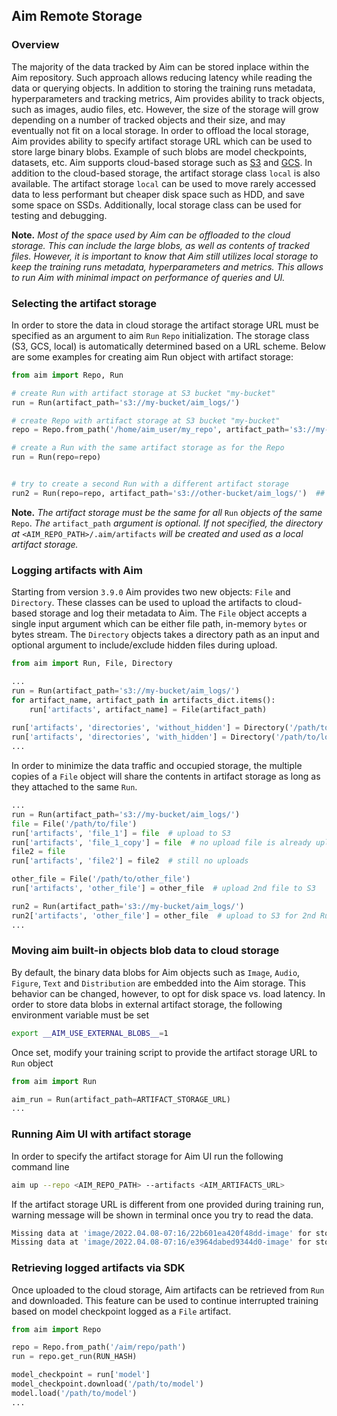 ## Aim Remote Storage

### Overview

The majority of the data tracked by Aim can be stored inplace within the Aim repository. Such approach allows
reducing latency while reading the data or querying objects. In addition to storing the training runs metadata,
hyperparameters and tracking metrics, Aim provides ability to track objects, such as images, audio files, etc.
However, the size of the storage will grow depending on a number of tracked objects and their size, and may eventually
not fit on a local storage. In order to offload the local storage, Aim provides ability to specify artifact storage
URL which can be used to store large binary blobs. Example of such blobs are model checkpoints, datasets, etc.
Aim supports cloud-based storage such as [S3](https://docs.aws.amazon.com/s3/index.html) and 
[GCS](https://cloud.google.com/storage/docs).
In addition to the cloud-based storage, the artifact storage class `local` is also available.
The artifact storage `local` can be used to move rarely accessed data to less performant but cheaper disk space 
such as HDD, and save some space on SSDs. Additionally, local storage class can be used for testing and debugging.

**Note.** _Most of the space used by Aim can be offloaded to the cloud storage. This can include the large blobs, 
as well as contents of tracked files. However, it is important to know that Aim still utilizes local storage to keep 
the training runs metadata, hyperparameters and metrics. This allows to run Aim with minimal impact on performance
of queries and UI._


### Selecting the artifact storage

In order to store the data in cloud storage the artifact storage URL must be specified as an argument to aim `Run`
`Repo` initialization. The storage class (S3, GCS, local) is automatically determined based on a URL scheme. Below are
some examples for creating aim Run object with artifact storage:
```python
from aim import Repo, Run

# create Run with artifact storage at S3 bucket "my-bucket"
run = Run(artifact_path='s3://my-bucket/aim_logs/')

# create Repo with artifact storage at S3 bucket "my-bucket"
repo = Repo.from_path('/home/aim_user/my_repo', artifact_path='s3://my-bucket/aim_logs/')

# create a Run with the same artifact storage as for the Repo
run = Run(repo=repo)


# try to create a second Run with a different artifact storage
run2 = Run(repo=repo, artifact_path='s3://other-bucket/aim_logs/')  ## ERROR
```

**Note.** _The artifact storage must be the same for all_ `Run` _objects of the same_ `Repo`.
_The_ `artifact_path` _argument is optional. If not specified, the directory at_ `<AIM_REPO_PATH>/.aim/artifacts`
_will be created and used as a local artifact storage._

### Logging artifacts with Aim

Starting from version `3.9.0` Aim provides two new objects: `File` and `Directory`. These classes can be used
to upload the artifacts to cloud-based storage and log their metadata to Aim. The `File` object accepts a single 
input argument which can be either file path, in-memory `bytes` or bytes stream. The `Directory` objects
takes a directory path as an input and optional argument to include/exclude hidden files during upload.

```python
from aim import Run, File, Directory

...
run = Run(artifact_path='s3://my-bucket/aim_logs/')
for artifact_name, artifact_path in artifacts_dict.items():
    run['artifacts', artifact_name] = File(artifact_path)
    
run['artifacts', 'directories', 'without_hidden'] = Directory('/path/to/logged/directory')
run['artifacts', 'directories', 'with_hidden'] = Directory('/path/to/logged/directory', skip_hidden=False)
...
```

In order to minimize the data traffic and occupied storage, the multiple copies of a `File` object will share the
contents in artifact storage as long as they attached to the same `Run`.

```python
...
run = Run(artifact_path='s3://my-bucket/aim_logs/')
file = File('/path/to/file') 
run['artifacts', 'file_1'] = file  # upload to S3
run['artifacts', 'file_1_copy'] = file  # no upload file is already uploaded
file2 = file
run['artifacts', 'file2'] = file2  # still no uploads

other_file = File('/path/to/other_file')
run['artifacts', 'other_file'] = other_file  # upload 2nd file to S3

run2 = Run(artifact_path='s3://my-bucket/aim_logs/')
run2['artifacts', 'other_file'] = other_file  # upload to S3 for 2nd Run
...
```

### Moving aim built-in objects blob data to cloud storage

By default, the binary data blobs for Aim objects such as `Image`, `Audio`, `Figure`, `Text` and 
`Distribution` are embedded into the Aim storage. This behavior can be changed, however, to
opt for disk space vs. load latency. In order to store data blobs in external artifact
storage, the following environment variable must be set

```bash
export __AIM_USE_EXTERNAL_BLOBS__=1
```

Once set, modify your training script to provide the artifact storage URL to `Run` object

```python
from aim import Run

aim_run = Run(artifact_path=ARTIFACT_STORAGE_URL)
...
```

### Running Aim UI with artifact storage

In order to specify the artifact storage for Aim UI run the following command line

```bash
aim up --repo <AIM_REPO_PATH> --artifacts <AIM_ARTIFACTS_URL>
```

If the artifact storage URL is different from one provided during training run, warning
message will be shown in terminal once you try to read the data.

```bash
Missing data at 'image/2022.04.08-07:16/22b601ea420f48dd-image' for storage 's3://my-bucket/aim_logs/'. Skipping.
Missing data at 'image/2022.04.08-07:16/e3964dabed9344d0-image' for storage 's3://my-bucket/aim_logs/'. Skipping.
```

### Retrieving logged artifacts via SDK

Once uploaded to the cloud storage, Aim artifacts can be retrieved from `Run` and
downloaded. This feature can be used to continue interrupted training based on model
checkpoint logged as a `File` artifact.

```python
from aim import Repo

repo = Repo.from_path('/aim/repo/path')
run = repo.get_run(RUN_HASH)

model_checkpoint = run['model']
model_checkpoint.download('/path/to/model')
model.load('/path/to/model')
...
```